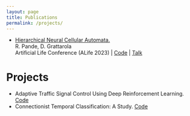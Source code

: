 ```yaml
---
layout: page
title: Publications
permalink: /projects/
---
```

* [Hierarchical Neural Cellular Automata.](https://direct.mit.edu/isal/proceedings/isal/35/20/116844)  
  R. Pande, D. Grattarola  
  Artificial Life Conference (ALife 2023) | [Code](https://github.com/RituPande/hnca/) | [Talk](https://youtu.be/rRF2qzxO-uA?si=3ij9r4p5xKn9K1mc)  

     
# Projects
* Adaptive Traffic Signal Control Using Deep Reinforcement Learning. [Code](https://ritupande.github.io/DQL-TSC/)    
* Connectionist Temporal Classification: A Study. [Code](https://ritupande.github.io/ctc/)  

